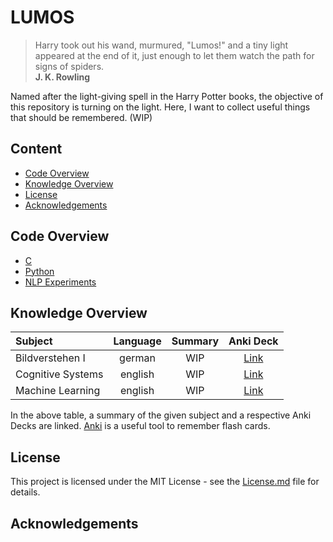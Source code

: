 # LUMOS

> Harry took out his wand, murmured, "Lumos!" and a tiny light appeared at the end of it,
> just enough to let them watch the path for signs of spiders.  
> **J. K. Rowling**

Named after the light-giving spell in the Harry Potter books, the objective of this repository is turning on the light. Here, I want to collect useful things that should be remembered. (WIP)

## Content

<!-- START doctoc generated TOC please keep comment here to allow auto update -->
<!-- DON'T EDIT THIS SECTION, INSTEAD RE-RUN doctoc TO UPDATE -->


- [Code Overview](#code-overview)
- [Knowledge Overview](#knowledge-overview)
- [License](#license)
- [Acknowledgements](#acknowledgements)

<!-- END doctoc generated TOC please keep comment here to allow auto update -->

## Code Overview

- [C](https://github.com/lukaschoebel/LUMOS/blob/master/code/c)
- [Python](https://github.com/lukaschoebel/LUMOS/blob/master/code/python_scripts)
- [NLP Experiments](https://github.com/lukaschoebel/LUMOS/blob/master/code/nlp)

## Knowledge Overview

| Subject                   | Language | Summary           | Anki Deck          |
|:-------------             |:-------------:        |:-------------:    |:-------------:|
| Bildverstehen I | german | WIP | [Link](https://github.com/lukaschoebel/LUMOS/blob/master/anki_decks/BildverstehenI.apkg?raw=true) |
| Cognitive Systems | english | WIP | [Link](https://github.com/lukaschoebel/LUMOS/blob/master/anki_decks/CognitiveSystems.apkg?raw=true) |
| Machine Learning | english  | WIP | [Link](https://github.com/lukaschoebel/LUMOS/blob/master/anki_decks/MachineLearning.colpkg?raw=true) |

In the above table, a summary of the given subject and a respective Anki Decks are linked. [Anki](https://apps.ankiweb.net/) is a useful tool to remember flash cards.

## License

This project is licensed under the MIT License - see the [License.md](https://github.com/lukaschoebel/LUMOS/raw/master/LICENSE) file for details.

## Acknowledgements
